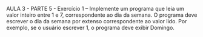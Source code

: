AULA 3 - PARTE 5 - Exercício 1 – Implemente um programa que leia um valor inteiro
entre 1 e 7, correspondente ao dia da semana. O programa deve
escrever o dia da semana por extenso correspondente ao valor
lido. Por exemplo, se o usuário escrever 1, o programa deve exibir
Domingo.
